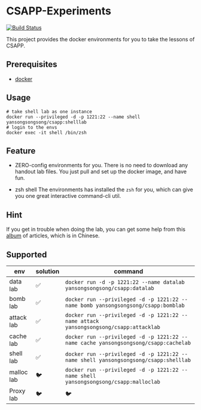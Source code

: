 # CSAPP-Experiments

[![Build Status](https://travis-ci.com/Yansongsongsong/CSAPP-Experiments.svg?branch=master)](https://travis-ci.com/Yansongsongsong/CSAPP-Experiments)

This project provides the docker environments for you to take the lessons of CSAPP.

## Prerequisites

- [docker](https://docs.docker.com/docker-for-mac/install/)

## Usage

```
# take shell lab as one instance
docker run --privileged -d -p 1221:22 --name shell yansongsongsong/csapp:shelllab
# login to the envs
docker exec -it shell /bin/zsh
```

## Feature

- ZERO-config environments for you.
  There is no need to download any handout lab files. You just pull and set up the docker image, and have fun.

- zsh shell
  The environments has installed the `zsh` for you, which can give you one great interactive command-cli util.

## Hint

If you get in trouble when doing the lab, you can get some help from this [album](https://zhuanlan.zhihu.com/being-better) of articles, which is in Chinese.

## Supported

| env        | solution           | command                                                      |
| ---------- | ------------------ | ------------------------------------------------------------ |
| data lab   | :white_check_mark: | `docker run -d -p 1221:22 --name datalab yansongsongsong/csapp:datalab ` |
| bomb lab   | :white_check_mark: | `docker run --privileged -d -p 1221:22 --name bomb yansongsongsong/csapp:bomblab ` |
| attack lab | :white_check_mark: | `docker run --privileged -d -p 1221:22 --name attack yansongsongsong/csapp:attacklab ` |
| cache lab  | :white_check_mark: | `docker run --privileged -d -p 1221:22 --name cache yansongsongsong/csapp:cachelab ` |
| shell lab  | :white_check_mark: | `docker run --privileged -d -p 1221:22 --name shell yansongsongsong/csapp:shelllab` |
| malloc lab | 🐦                  | `docker run --privileged -d -p 1221:22 --name shell yansongsongsong/csapp:malloclab` |
| Proxy lab  | 🐦                  | 🐦                                                            |

